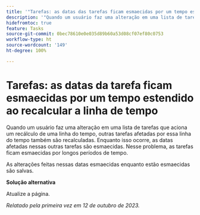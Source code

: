 ```yaml
---
title: '"Tarefas: as datas das tarefas ficam esmaecidas por um tempo estendido ao recalcular a linha de tempo'
description: '"Quando um usuário faz uma alteração em uma lista de tarefas que aciona um recálculo de uma linha do tempo, outras tarefas afetadas por essa linha do tempo também são recalculadas. Enquanto isso ocorre, as datas afetadas nessas outras tarefas são esmaecidas. Nesse problema, as tarefas ficam esmaecidas por longos períodos de tempo. ”'
hidefromtoc: true
feature: Tasks
source-git-commit: 0bec78610e0e035d89b60a53d08cf07ef80c0753
workflow-type: ht
source-wordcount: '149'
ht-degree: 100%

---
```



# Tarefas: as datas da tarefa ficam esmaecidas por um tempo estendido ao recalcular a linha de tempo

Quando um usuário faz uma alteração em uma lista de tarefas que aciona um recálculo de uma linha do tempo, outras tarefas afetadas por essa linha do tempo também são recalculadas. Enquanto isso ocorre, as datas afetadas nessas outras tarefas são esmaecidas. Nesse problema, as tarefas ficam esmaecidas por longos períodos de tempo.

As alterações feitas nessas datas esmaecidas enquanto estão esmaecidas são salvas.

**Solução alternativa**

Atualize a página.

_Relatado pela primeira vez em 12 de outubro de 2023._
